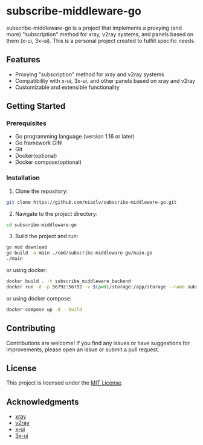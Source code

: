 # subscribe-middleware-go

subscribe-middleware-go is a project that implements a proxying (and more) "subscription" method for xray, v2ray systems, and panels based on them (x-ui, 3x-ui). This is a personal project created to fulfill specific needs.

## Features

- Proxying "subscription" method for xray and v2ray systems
- Compatibility with x-ui, 3x-ui, and other panels based on xray and v2ray
- Customizable and extensible functionality

## Getting Started

### Prerequisites

- Go programming language (version 1.16 or later)
- Go framework GIN
- Git
- Docker(optional)
- Docker compose(optional)

### Installation

1. Clone the repository:
```bash
git clone https://github.com/niazlv/subscribe-middleware-go.git
```
2. Navigate to the project directory:
```bash
cd subscribe-middleware-go
```
3. Build the project and run:
```bash
go mod download
go build -o main ./cmd/subscribe-middleware-go/main.go
./main
```
or using docker:
```bash
docker build . -t subscribe_middleware_backend
docker run -d -p 56792:56792 -v $(pwd)/storage:/app/storage --name subscribe_middleware_backend_container subscribe_middleware_backend
```
or using docker compose:
```bash
docker-compose up -d --build
```

## Contributing

Contributions are welcome! If you find any issues or have suggestions for improvements, please open an issue or submit a pull request.

## License

This project is licensed under the [MIT License](LICENSE).

## Acknowledgments

- [xray](https://github.com/xtls/xray-core)
- [v2ray](https://github.com/v2fly/v2ray-core)
- [x-ui](https://github.com/vaxilu/x-ui)
- [3x-ui](https://github.com/MHSanaei/3x-ui)
